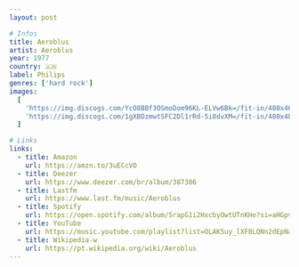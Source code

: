 ```yaml
---
layout: post

# Infos
title: Aeroblus
artist: Aeroblus
year: 1977
country: 🇦🇷
label: Philips
genres: ['hard rock']
images:
  [
    'https://img.discogs.com/YcO8BBf3OSmoDom96KL-ELVw6Bk=/fit-in/480x465/filters:strip_icc():format(jpeg):mode_rgb():quality(90)/discogs-images/R-3017391-1343453067-6813.jpeg.jpg',
    'https://img.discogs.com/1gXBDzmwtSFC2Dl1rRd-5i8dvXM=/fit-in/480x480/filters:strip_icc():format(jpeg):mode_rgb():quality(90)/discogs-images/R-3017391-1343453074-9967.jpeg.jpg',
  ]

# Links
links:
  - title: Amazon
    url: https://amzn.to/3uECcVO
  - title: Deezer
    url: https://www.deezer.com/br/album/387306
  - title: Lastfm
    url: https://www.last.fm/music/Aeroblus
  - title: Spotify
    url: https://open.spotify.com/album/5rapG1i2HxcbyOwtUTnKHe?si=aHGpvUcDRSC5IDH95o5trw
  - title: YouTube
    url: https://music.youtube.com/playlist?list=OLAK5uy_lXF8LQNn2dEpNaQrvnYM5JhziA7i6Qbok
  - title: Wikipedia-w
    url: https://pt.wikipedia.org/wiki/Aeroblus
---
```

